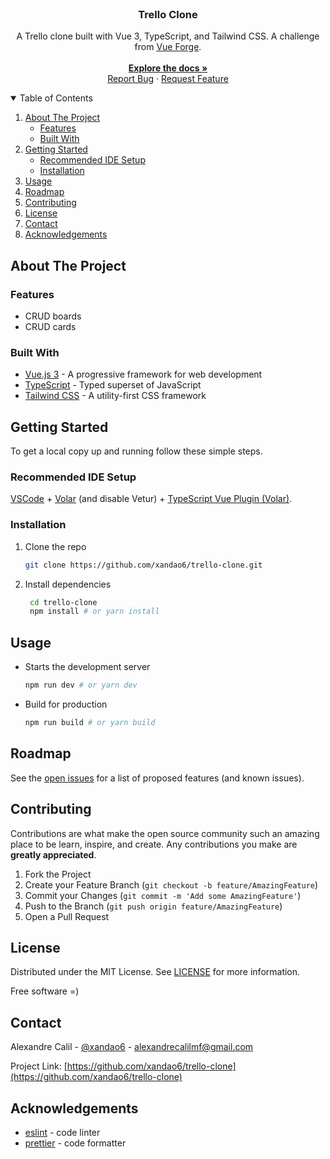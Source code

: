 <br />
<p align="center">
  <h3 align="center">Trello Clone</h3>

  <p align="center">
    A Trello clone built with Vue 3, TypeScript, and Tailwind CSS. A challenge from <a href="https://vuejsforge.com/">Vue Forge</a>.
    <br />
	<br />
    <a href="https://github.com/xandao6/trello-clone"><strong>Explore the docs »</strong></a>
    <br />
    <a href="https://github.com/xandao6/trello-clone/issue">Report Bug</a>
    ·
    <a href="https://github.com/xandao6/trello-clone/issues">Request Feature</a>
  </p>
</p>


<!-- TABLE OF CONTENTS -->
<details open="open">
  <summary>Table of Contents</summary>
  <ol>
    <li>
      <a href="#about-the-project">About The Project</a>
      <ul>
        <li><a href="#features">Features</a></li>
        <li><a href="#built-with">Built With</a></li>
      </ul>
    </li>
    <li>
      <a href="#getting-started">Getting Started</a>
      <ul>
        <li><a href="#recommended-ide-setup">Recommended IDE Setup</a></li>
        <li><a href="#installation">Installation</a></li>
      </ul>
    </li>
    <li><a href="#usage">Usage</a></li>
    <li><a href="#roadmap">Roadmap</a></li>
    <li><a href="#contributing">Contributing</a></li>
    <li><a href="#license">License</a></li>
    <li><a href="#contact">Contact</a></li>
    <li><a href="#acknowledgements">Acknowledgements</a></li>
  </ol>
</details>



<!-- ABOUT THE PROJECT -->
## About The Project

### Features

* CRUD boards
* CRUD cards

### Built With

* [Vue.js 3](https://vuejs.org/) - A progressive framework for web development
* [TypeScript](https://www.typescriptlang.org/) - Typed superset of JavaScript
* [Tailwind CSS](https://tailwindcss.com/) - A utility-first CSS framework


<!-- GETTING STARTED -->
## Getting Started

To get a local copy up and running follow these simple steps.

### Recommended IDE Setup

[VSCode](https://code.visualstudio.com/) + [Volar](https://marketplace.visualstudio.com/items?itemName=Vue.volar) (and disable Vetur) + [TypeScript Vue Plugin (Volar)](https://marketplace.visualstudio.com/items?itemName=Vue.vscode-typescript-vue-plugin).

### Installation

1. Clone the repo
   ```sh
   git clone https://github.com/xandao6/trello-clone.git
   ```
2. Install dependencies
   ```sh
	cd trello-clone
	npm install # or yarn install
	```
<!-- USAGE EXAMPLES -->
## Usage

* Starts the development server
	```sh
  npm run dev # or yarn dev
  ```
* Build for production
  ```sh
  npm run build # or yarn build
  ```

<!-- ROADMAP -->
## Roadmap

See the [open issues](https://github.com/xandao6/trello-clone/issues) for a list of proposed features (and known issues).

<!-- CONTRIBUTING -->
## Contributing

Contributions are what make the open source community such an amazing place to be learn, inspire, and create. Any contributions you make are **greatly appreciated**.

1. Fork the Project
2. Create your Feature Branch (`git checkout -b feature/AmazingFeature`)
3. Commit your Changes (`git commit -m 'Add some AmazingFeature'`)
4. Push to the Branch (`git push origin feature/AmazingFeature`)
5. Open a Pull Request

<!-- LICENSE -->
## License

Distributed under the MIT License. See [LICENSE](./LICENSE.md) for more information.

Free software =)

<!-- CONTACT -->
## Contact

Alexandre Calil - [@xandao6](https://www.linkedin.com/in/xandao6/) - alexandrecalilmf@gmail.com

Project Link: [https://github.com/xandao6/trello-clone](https://github.com/xandao6/trello-clone)
## Acknowledgements

* [eslint](https://github.com/eslint/eslint) - code linter
* [prettier](https://github.com/prettier/prettier) - code formatter
